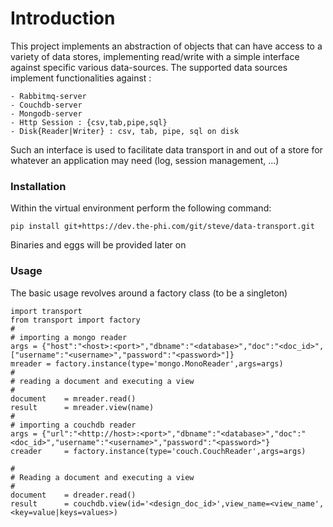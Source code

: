 # Introduction

This project implements an abstraction of objects that can have access to a variety of data stores, implementing read/write with a simple interface against specific various data-sources. The supported data sources implement functionalities against :

    - Rabbitmq-server
    - Couchdb-server
    - Mongodb-server
    - Http Session : {csv,tab,pipe,sql}
    - Disk{Reader|Writer} : csv, tab, pipe, sql on disk

Such an interface is used to facilitate data transport in and out of a store for whatever an application may need (log, session management, ...)

### Installation

Within the virtual environment perform the following command:

    pip install git+https://dev.the-phi.com/git/steve/data-transport.git

Binaries and eggs will be provided later on


### Usage

The basic usage revolves around a factory class (to be a singleton)

    import transport
    from transport import factory
    #
    # importing a mongo reader
    args = {"host":"<host>:<port>","dbname":"<database>","doc":"<doc_id>",["username":"<username>","password":"<password>"]}
    mreader = factory.instance(type='mongo.MonoReader',args=args)
    #
    # reading a document and executing a view
    #
    document    = mreader.read()
    result      = mreader.view(name)
    #
    # importing a couchdb reader
    args = {"url":"<http://host>:<port>","dbname":"<database>","doc":"<doc_id>","username":"<username>","password":"<password>"}
    creader     = factory.instance(type='couch.CouchReader',args=args)
    
    #
    # Reading a document and executing a view
    #
    document    = dreader.read()    
    result      = couchdb.view(id='<design_doc_id>',view_name=<view_name',<key=value|keys=values>)
    
